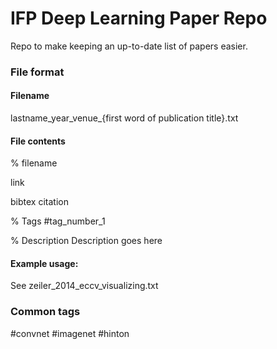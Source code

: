 IFP Deep Learning Paper Repo
============================
Repo to make keeping an up-to-date list of papers easier.

### File format
#### Filename
lastname_year_venue_{first word of publication title}.txt

#### File contents
% filename

link

bibtex citation

% Tags
#tag_number_1

% Description
Description goes here

#### Example usage:
See zeiler_2014_eccv_visualizing.txt

### Common tags
\#convnet
\#imagenet
\#hinton
